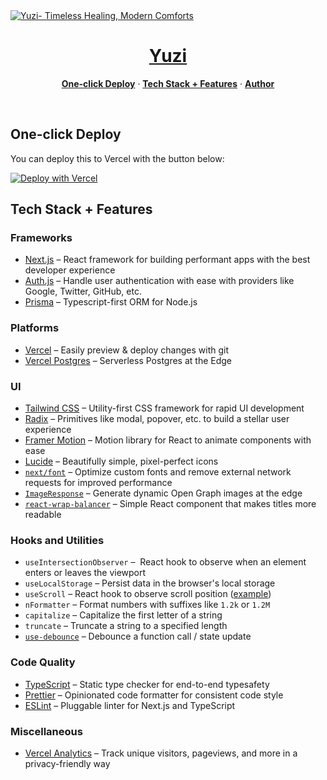 <a href="#">
  <img alt="Yuzi- Timeless Healing, Modern Comforts" src="#">
  <h1 align="center">Yuzi</h1>
</a>

<p align="center">
  <a href="#one-click-deploy"><strong>One-click Deploy</strong></a> ·
  <a href="#tech-stack--features"><strong>Tech Stack + Features</strong></a> ·
  <a href="#author"><strong>Author</strong></a>
</p>
<br/>


## One-click Deploy

You can deploy this to Vercel with the button below:

[![Deploy with Vercel](https://vercel.com/button)](https://vercel.com/new/clone?repository-url=https%3A%2F%2Fgithub.com%2Fsteven-tey%2Fprecedent&project-name=precedent&repository-name=precedent&demo-title=Precedent&demo-description=An%20opinionated%20collection%20of%20components%2C%20hooks%2C%20and%20utilities%20for%20your%20Next%20project.&demo-url=https%3A%2F%2Fprecedent.dev&demo-image=https%3A%2F%2Fprecedent.dev%2Fopengraph-image&env=GOOGLE_CLIENT_ID,GOOGLE_CLIENT_SECRET,NEXTAUTH_SECRET&envDescription=How%20to%20get%20these%20env%20variables%3A&envLink=https%3A%2F%2Fgithub.com%2Fsteven-tey%2Fprecedent%2Fblob%2Fmain%2F.env.example&stores=%5B%7B"type"%3A"postgres"%7D%5D)

## Tech Stack + Features

### Frameworks

- [Next.js](https://nextjs.org/) – React framework for building performant apps with the best developer experience
- [Auth.js](https://authjs.dev/) – Handle user authentication with ease with providers like Google, Twitter, GitHub, etc.
- [Prisma](https://www.prisma.io/) – Typescript-first ORM for Node.js

### Platforms

- [Vercel](https://vercel.com/) – Easily preview & deploy changes with git
- [Vercel Postgres](https://vercel.com/postgres) – Serverless Postgres at the Edge

### UI

- [Tailwind CSS](https://tailwindcss.com/) – Utility-first CSS framework for rapid UI development
- [Radix](https://www.radix-ui.com/) – Primitives like modal, popover, etc. to build a stellar user experience
- [Framer Motion](https://framer.com/motion) – Motion library for React to animate components with ease
- [Lucide](https://lucide.dev/) – Beautifully simple, pixel-perfect icons
- [`next/font`](https://nextjs.org/docs/basic-features/font-optimization) – Optimize custom fonts and remove external network requests for improved performance
- [`ImageResponse`](https://beta.nextjs.org/docs/api-reference/image-response) – Generate dynamic Open Graph images at the edge
- [`react-wrap-balancer`](https://github.com/shuding/react-wrap-balancer) – Simple React component that makes titles more readable

### Hooks and Utilities

- `useIntersectionObserver` –  React hook to observe when an element enters or leaves the viewport
- `useLocalStorage` – Persist data in the browser's local storage
- `useScroll` – React hook to observe scroll position ([example](https://github.com/steven-tey/precedent/blob/main/components/layout/navbar.tsx#L12))
- `nFormatter` – Format numbers with suffixes like `1.2k` or `1.2M`
- `capitalize` – Capitalize the first letter of a string
- `truncate` – Truncate a string to a specified length
- [`use-debounce`](https://www.npmjs.com/package/use-debounce) – Debounce a function call / state update

### Code Quality

- [TypeScript](https://www.typescriptlang.org/) – Static type checker for end-to-end typesafety
- [Prettier](https://prettier.io/) – Opinionated code formatter for consistent code style
- [ESLint](https://eslint.org/) – Pluggable linter for Next.js and TypeScript

### Miscellaneous

- [Vercel Analytics](https://vercel.com/analytics) – Track unique visitors, pageviews, and more in a privacy-friendly way
